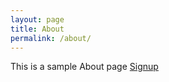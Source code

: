```yaml
---
layout: page
title: About
permalink: /about/
---
```


This is a sample About page
[Signup](https://mwolfson.github.io/signup/)
